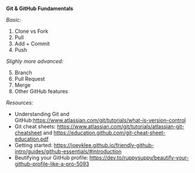 **Git & GitHub Fundamentals**

*Basic:*

1. Clone vs Fork
2. Pull
3. Add + Commit 
4. Push

*Slighly more advanced:*

5. Branch
6. Pull Request
6. Merge
8. Other GitHub features

*Resources:*
- Understanding Git and GitHub:https://www.atlassian.com/git/tutorials/what-is-version-control
- Git cheat sheets: https://www.atlassian.com/git/tutorials/atlassian-git-cheatsheet and https://education.github.com/git-cheat-sheet-education.pdf
- Getting started: https://joeyklee.github.io/friendly-github-intro/guides/github-essentials/#introduction
- Beutifying your GitHub profile: https://dev.to/ruppysuppy/beautify-your-github-profile-like-a-pro-5093

